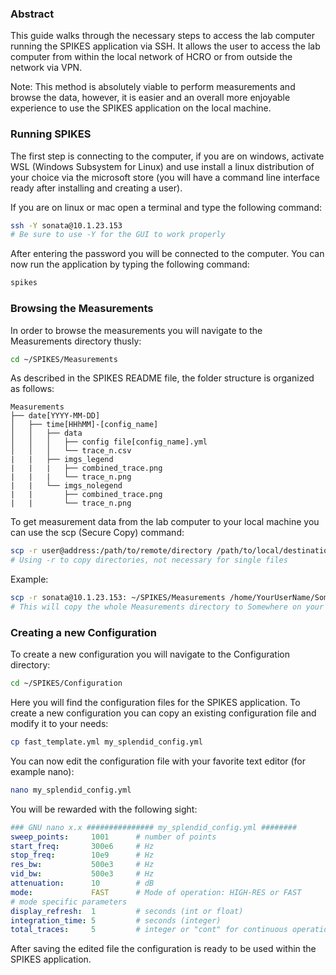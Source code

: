 ### Abstract

This guide walks through the necessary steps to access the lab computer running the SPIKES application via SSH. It allows the user to access the lab computer from within the local network of HCRO or from outside the network via VPN.

Note: This method is absolutely viable to perform measurements and browse the data, however, it is easier and an overall more enjoyable experience to use the SPIKES application on the local machine. 

### Running SPIKES

The first step is connecting to the computer, if you are on windows, activate WSL (Windows Subsystem for Linux) and use install a linux distribution of your choice via the microsoft store (you will have a command line interface ready after installing and creating a user). 

If you are on linux or mac open a terminal and type the following command:

```bash
ssh -Y sonata@10.1.23.153
# Be sure to use -Y for the GUI to work properly
```

After entering the password you will be connected to the computer. You can now run the application by typing the following command:

```bash
spikes
```

### Browsing the Measurements

In order to browse the measurements you will navigate to the Measurements directory thusly:

```bash
cd ~/SPIKES/Measurements
```

As described in the SPIKES README file, the folder structure is organized as follows:

```Folder Structure
Measurements
├── date[YYYY-MM-DD]
│   ├── time[HHhMM]-[config_name]
│   │   ├── data
│   │   │   ├── config file[config_name].yml
│   │   │   └── trace_n.csv
|   |   ├── imgs_legend
|   |   |   ├── combined_trace.png
|   |   |   └── trace_n.png
|   |   └── imgs_nolegend
|   |       ├── combined_trace.png
|   |       └── trace_n.png
```

To get measurement data from the lab computer to your local machine you can use the scp (Secure Copy) command:

```bash
scp -r user@address:/path/to/remote/directory /path/to/local/destination
# Using -r to copy directories, not necessary for single files
```

Example:

```bash
scp -r sonata@10.1.23.153: ~/SPIKES/Measurements /home/YourUserName/Somewhere
# This will copy the whole Measurements directory to Somewhere on your local machine
```

### Creating a new Configuration

To create a new configuration you will navigate to the Configuration directory:

```bash
cd ~/SPIKES/Configuration
```

Here you will find the configuration files for the SPIKES application. To create a new configuration you can copy an existing configuration file and modify it to your needs:

```bash
cp fast_template.yml my_splendid_config.yml
```

You can now edit the configuration file with your favorite text editor (for example nano):

```bash
nano my_splendid_config.yml
```

You will be rewarded with the following sight:

```yaml
### GNU nano x.x ############### my_splendid_config.yml ########
sweep_points:     1001      # number of points
start_freq:       300e6     # Hz
stop_freq:        10e9      # Hz
res_bw:           500e3     # Hz
vid_bw:           500e3     # Hz
attenuation:      10        # dB
mode:             FAST      # Mode of operation: HIGH-RES or FAST
# mode specific parameters
display_refresh:  1         # seconds (int or float)
integration_time: 5         # seconds (integer)
total_traces:     5         # integer or "cont" for continuous operation
```

After saving the edited file the configuration is ready to be used within the SPIKES application.
